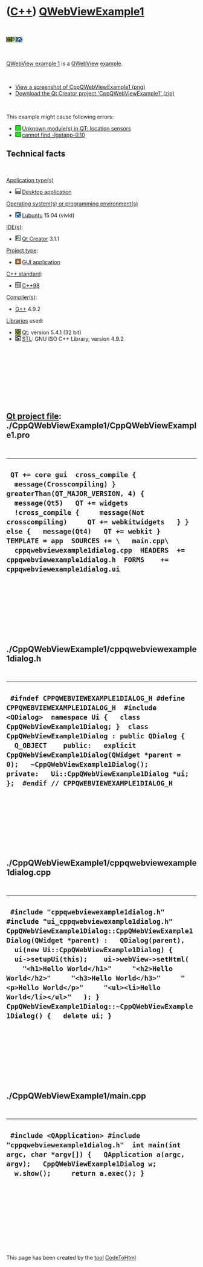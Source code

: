 
 

 

 

 

 

([C++](Cpp.md)) [QWebViewExample1](CppQWebViewExample1.md)
============================================================

 

![Qt](PicQt.png)![Qt
Creator](PicQtCreator.png)![Lubuntu](PicLubuntu.png)

 

[QWebView example 1](CppQWebViewExample1.md) is a
[QWebView](CppQWebView.md) [example](CppExample.md).

 

-   [View a screenshot of
    CppQWebViewExample1 (png)](CppQWebViewExample1.png)
-   [Download the Qt Creator project
    'CppQWebViewExample1' (zip)](CppQWebViewExample1.zip)

 

This example might cause following errors:

-   ![OK](PicGreen.png) [Unknown module(s) in QT: location
    sensors](CppQmakeErrorUnknownModulesInQtLocationSensors.md)
-   ![OK](PicGreen.png) [cannot find
    -lgstapp-0.10](CppLinkErrorCannotFindLgstapp.md)

Technical facts
---------------

 

[Application type(s)](CppApplication.md)

-   ![Desktop](PicDesktop.png) [Desktop
    application](CppDesktopApplication.md)

[Operating system(s) or programming environment(s)](CppOs.md)

-   ![Lubuntu](PicLubuntu.png) [Lubuntu](CppLubuntu.md) 15.04 (vivid)

[IDE(s)](CppIde.md):

-   ![Qt Creator](PicQtCreator.png) [Qt Creator](CppQtCreator.md) 3.1.1

[Project type](CppQtProjectType.md):

-   ![GUI](PicGui.png) [GUI application](CppGuiApplication.md)

[C++ standard](CppStandard.md):

-   ![C++98](PicCpp98.png) [C++98](Cpp98.md)

[Compiler(s)](CppCompiler.md):

-   [G++](CppGpp.md) 4.9.2

[Libraries](CppLibrary.md) used:

-   ![Qt](PicQt.png) [Qt](CppQt.md): version 5.4.1 (32 bit)
-   ![STL](PicStl.png) [STL](CppStl.md): GNU ISO C++ Library, version
    4.9.2

 

 

 

 

 

[Qt project file](CppQtProjectFile.md): ./CppQWebViewExample1/CppQWebViewExample1.pro
--------------------------------------------------------------------------------------

 

  ------------------------------------------------------------------------------------------------------------------------------------------------------------------------------------------------------------------------------------------------------------------------------------------------------------------------------------------------------------------------------------------------------------------------
  ` QT += core gui  cross_compile {   message(Crosscompiling) }  greaterThan(QT_MAJOR_VERSION, 4) {   message(Qt5)   QT += widgets   !cross_compile {     message(Not crosscompiling)     QT += webkitwidgets   } } else {   message(Qt4)   QT += webkit }  TEMPLATE = app  SOURCES += \   main.cpp\   cppqwebviewexample1dialog.cpp  HEADERS  += cppqwebviewexample1dialog.h  FORMS    += cppqwebviewexample1dialog.ui`
  ------------------------------------------------------------------------------------------------------------------------------------------------------------------------------------------------------------------------------------------------------------------------------------------------------------------------------------------------------------------------------------------------------------------------

 

 

 

 

 

./CppQWebViewExample1/cppqwebviewexample1dialog.h
-------------------------------------------------

 

  ---------------------------------------------------------------------------------------------------------------------------------------------------------------------------------------------------------------------------------------------------------------------------------------------------------------------------------------------------------------------------------------------------------------------
  ` #ifndef CPPQWEBVIEWEXAMPLE1DIALOG_H #define CPPQWEBVIEWEXAMPLE1DIALOG_H  #include <QDialog>  namespace Ui {   class CppQWebViewExample1Dialog; }  class CppQWebViewExample1Dialog : public QDialog {   Q_OBJECT    public:   explicit CppQWebViewExample1Dialog(QWidget *parent = 0);   ~CppQWebViewExample1Dialog();    private:   Ui::CppQWebViewExample1Dialog *ui; };  #endif // CPPQWEBVIEWEXAMPLE1DIALOG_H`
  ---------------------------------------------------------------------------------------------------------------------------------------------------------------------------------------------------------------------------------------------------------------------------------------------------------------------------------------------------------------------------------------------------------------------

 

 

 

 

 

./CppQWebViewExample1/cppqwebviewexample1dialog.cpp
---------------------------------------------------

 

  --------------------------------------------------------------------------------------------------------------------------------------------------------------------------------------------------------------------------------------------------------------------------------------------------------------------------------------------------------------------------------------------------------------------------------------------------------------------------------------------------------
  ` #include "cppqwebviewexample1dialog.h" #include "ui_cppqwebviewexample1dialog.h"  CppQWebViewExample1Dialog::CppQWebViewExample1Dialog(QWidget *parent) :   QDialog(parent),   ui(new Ui::CppQWebViewExample1Dialog) {   ui->setupUi(this);    ui->webView->setHtml(     "<h1>Hello World</h1>"     "<h2>Hello World</h2>"     "<h3>Hello World</h3>"     "<p>Hello World</p>"     "<ul><li>Hello World</li></ul>"   ); }  CppQWebViewExample1Dialog::~CppQWebViewExample1Dialog() {   delete ui; }`
  --------------------------------------------------------------------------------------------------------------------------------------------------------------------------------------------------------------------------------------------------------------------------------------------------------------------------------------------------------------------------------------------------------------------------------------------------------------------------------------------------------

 

 

 

 

 

./CppQWebViewExample1/main.cpp
------------------------------

 

  -------------------------------------------------------------------------------------------------------------------------------------------------------------------------------------------------------
  ` #include <QApplication> #include "cppqwebviewexample1dialog.h"  int main(int argc, char *argv[]) {   QApplication a(argc, argv);   CppQWebViewExample1Dialog w;   w.show();     return a.exec(); }`
  -------------------------------------------------------------------------------------------------------------------------------------------------------------------------------------------------------

 

 

 

 

 

 

This page has been created by the [tool](Tools.md)
[CodeToHtml](ToolCodeToHtml.md)
